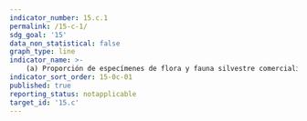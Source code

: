 ```yaml
---
indicator_number: 15.c.1
permalink: /15-c-1/
sdg_goal: '15'
data_non_statistical: false
graph_type: line
indicator_name: >-
    (a) Proporción de especímenes de flora y fauna silvestre comercializados procedentes de la caza furtiva o el tráfico ilícito
indicator_sort_order: 15-0c-01
published: true
reporting_status: notapplicable
target_id: '15.c'
---
```


